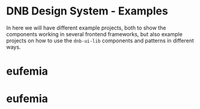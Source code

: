 # DNB Design System - Examples

In here we will have different example projects, both to show the components working in several frontend frameworks, but also example projects on how to use the `dnb-ui-lib` components and patterns in different ways.
# eufemia
# eufemia
